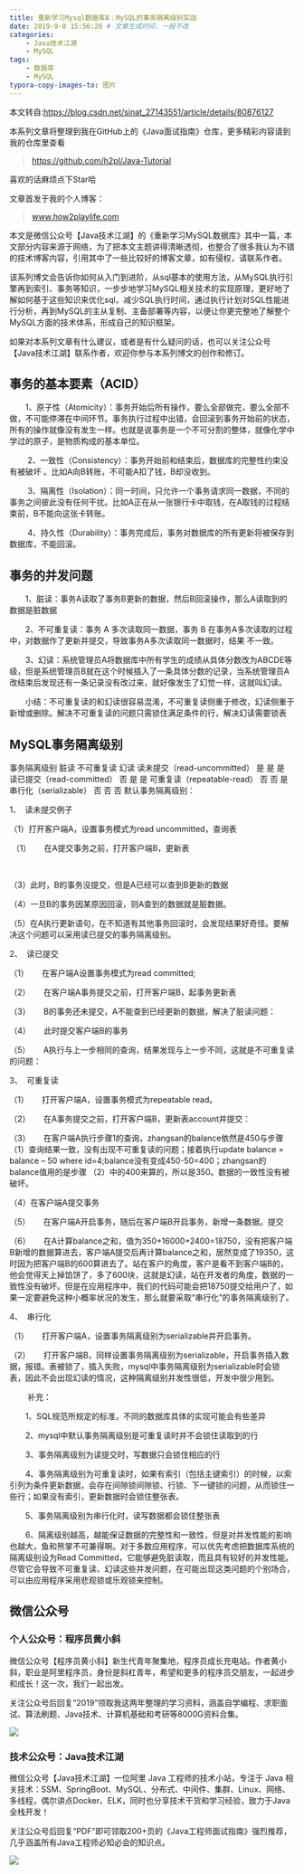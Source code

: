 ```yaml
---
title: 重新学习Mysql数据库8：MySQL的事务隔离级别实战
date: 2019-9-8 15:56:26 # 文章生成时间，一般不改
categories:
    - Java技术江湖
    - MySQL
tags:
    - 数据库
    - MySQL
typora-copy-images-to: 图片
---
```

本文转自:https://blog.csdn.net/sinat_27143551/article/details/80876127

本系列文章将整理到我在GitHub上的《Java面试指南》仓库，更多精彩内容请到我的仓库里查看
> https://github.com/h2pl/Java-Tutorial

喜欢的话麻烦点下Star哈

文章首发于我的个人博客：
> www.how2playlife.com

本文是微信公众号【Java技术江湖】的《重新学习MySQL数据库》其中一篇，本文部分内容来源于网络，为了把本文主题讲得清晰透彻，也整合了很多我认为不错的技术博客内容，引用其中了一些比较好的博客文章，如有侵权，请联系作者。

该系列博文会告诉你如何从入门到进阶，从sql基本的使用方法，从MySQL执行引擎再到索引、事务等知识，一步步地学习MySQL相关技术的实现原理，更好地了解如何基于这些知识来优化sql，减少SQL执行时间，通过执行计划对SQL性能进行分析，再到MySQL的主从复制、主备部署等内容，以便让你更完整地了解整个MySQL方面的技术体系，形成自己的知识框架。

如果对本系列文章有什么建议，或者是有什么疑问的话，也可以关注公众号【Java技术江湖】联系作者，欢迎你参与本系列博文的创作和修订。

<!-- more -->


## 事务的基本要素（ACID）

　　1、原子性（Atomicity）：事务开始后所有操作，要么全部做完，要么全部不做，不可能停滞在中间环节。事务执行过程中出错，会回滚到事务开始前的状态，所有的操作就像没有发生一样。也就是说事务是一个不可分割的整体，就像化学中学过的原子，是物质构成的基本单位。

　　 2、一致性（Consistency）：事务开始前和结束后，数据库的完整性约束没有被破坏 。比如A向B转账，不可能A扣了钱，B却没收到。

　　 3、隔离性（Isolation）：同一时间，只允许一个事务请求同一数据，不同的事务之间彼此没有任何干扰。比如A正在从一张银行卡中取钱，在A取钱的过程结束前，B不能向这张卡转账。

　　 4、持久性（Durability）：事务完成后，事务对数据库的所有更新将被保存到数据库，不能回滚。

## 事务的并发问题

　　1、脏读：事务A读取了事务B更新的数据，然后B回滚操作，那么A读取到的数据是脏数据

　　2、不可重复读：事务 A 多次读取同一数据，事务 B 在事务A多次读取的过程中，对数据作了更新并提交，导致事务A多次读取同一数据时，结果 不一致。

　　3、幻读：系统管理员A将数据库中所有学生的成绩从具体分数改为ABCDE等级，但是系统管理员B就在这个时候插入了一条具体分数的记录，当系统管理员A改结束后发现还有一条记录没有改过来，就好像发生了幻觉一样，这就叫幻读。

　　小结：不可重复读的和幻读很容易混淆，不可重复读侧重于修改，幻读侧重于新增或删除。解决不可重复读的问题只需锁住满足条件的行，解决幻读需要锁表

## MySQL事务隔离级别

事务隔离级别	脏读	不可重复读	幻读
读未提交（read-uncommitted）	是	是	是
读已提交（read-committed）	否	是	是
可重复读（repeatable-read）	否	否	是
串行化（serializable）	否	否	否
默认事务隔离级别：



1、  读未提交例子

（1）打开客户端A，设置事务模式为read uncommitted，查询表



 （1）      在A提交事务之前，打开客户端B，更新表

 



（3）此时，B的事务没提交，但是A已经可以查到B更新的数据



（4）一旦B的事务因某原因回滚，则A查到的数据就是脏数据。



（5）在A执行更新语句，在不知道有其他事务回滚时，会发现结果好奇怪。要解决这个问题可以采用读已提交的事务隔离级别。



2、  读已提交

（1）      在客户端A设置事务模式为read committed;



（2）      在客户端A事务提交之前，打开客户端B，起事务更新表



（3）      B的事务还未提交，A不能查到已经更新的数据，解决了脏读问题：



（4）      此时提交客户端B的事务



（5）      A执行与上一步相同的查询，结果发现与上一步不同，这就是不可重复读的问题：



3、  可重复读

（1）      打开客户端A，设置事务模式为repeatable read。



（2）      在A事务提交之前，打开客户端B，更新表account并提交：



（3）      在客户端A执行步骤1的查询，zhangsan的balance依然是450与步骤（1）查询结果一致，没有出现不可重复读的问题；接着执行update balance = balance – 50 where id=4;balance没有变成450-50=400；zhangsan的balance值用的是步骤 （2）中的400来算的，所以是350。数据的一致性没有被破坏。



（4）在客户端A提交事务



（5）      在客户端A开启事务，随后在客户端B开启事务，新增一条数据。提交



（6）      在A计算balance之和，值为350+16000+2400=18750，没有把客户端B新增的数据算进去，客户端A提交后再计算balance之和，居然变成了19350，这时因为把客户端B的600算进去了。站在客户的角度，客户是看不到客户端B的，他会觉得天上掉馅饼了，多了600块，这就是幻读，站在开发者的角度，数据的一致性没有破坏。但是在应用程序中，我们的代码可能会把18750提交给用户了，如果一定要避免这种小概率状况的发生，那么就要采取“串行化”的事务隔离级别了。



4、  串行化

（1）      打开客户端A，设置事务隔离级别为serializable并开启事务。



（2）      打开客户端B，同样设置事务隔离级别为serializable，开启事务插入数据，报错。表被锁了，插入失败，mysql中事务隔离级别为serializable时会锁表，因此不会出现幻读的情况，这种隔离级别并发性很低，开发中很少用到。



 　　补充：

　　1、SQL规范所规定的标准，不同的数据库具体的实现可能会有些差异

　　2、mysql中默认事务隔离级别是可重复读时并不会锁住读取到的行

　　3、事务隔离级别为读提交时，写数据只会锁住相应的行

　　4、事务隔离级别为可重复读时，如果有索引（包括主键索引）的时候，以索引列为条件更新数据，会存在间隙锁间隙锁、行锁、下一键锁的问题，从而锁住一些行；如果没有索引，更新数据时会锁住整张表。

　　5、事务隔离级别为串行化时，读写数据都会锁住整张表

　　6、隔离级别越高，越能保证数据的完整性和一致性，但是对并发性能的影响也越大，鱼和熊掌不可兼得啊。对于多数应用程序，可以优先考虑把数据库系统的隔离级别设为Read Committed，它能够避免脏读取，而且具有较好的并发性能。尽管它会导致不可重复读、幻读这些并发问题，在可能出现这类问题的个别场合，可以由应用程序采用悲观锁或乐观锁来控制。

## 微信公众号

### 个人公众号：程序员黄小斜

微信公众号【程序员黄小斜】新生代青年聚集地，程序员成长充电站。作者黄小斜，职业是阿里程序员，身份是斜杠青年，希望和更多的程序员交朋友，一起进步和成长！这一次，我们一起出发。

关注公众号后回复“2019”领取我这两年整理的学习资料，涵盖自学编程、求职面试、算法刷题、Java技术、计算机基础和考研等8000G资料合集。

![](https://img-blog.csdnimg.cn/20190829222750556.jpg)


### 技术公众号：Java技术江湖

微信公众号【Java技术江湖】一位阿里 Java 工程师的技术小站，专注于 Java 相关技术：SSM、SpringBoot、MySQL、分布式、中间件、集群、Linux、网络、多线程，偶尔讲点Docker、ELK，同时也分享技术干货和学习经验，致力于Java全栈开发！

关注公众号后回复“PDF”即可领取200+页的《Java工程师面试指南》强烈推荐，几乎涵盖所有Java工程师必知必会的知识点。

![](https://img-blog.csdnimg.cn/20190805090108984.jpg)

<script src="https://my.openwrite.cn/js/readmore.js" type="text/javascript"></script>
<script>
    const btw = new BTWPlugin();
    btw.init({
        id: 'container',
        blogId: '15310-1577469423472-640',
        name: '程序员黄小斜',
        qrcode: 'https://s2.ax1x.com/2019/12/28/le9CwT.jpg',
        keyword: '验证码',
    });
</script>